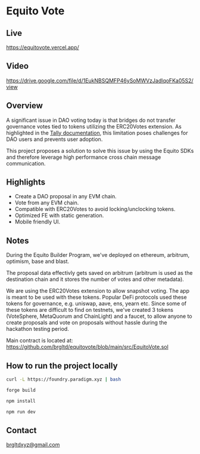 # Equito Vote

## Live

https://equitovote.vercel.app/

## Video

https://drive.google.com/file/d/1EukNBSQMFP46ySoMWVzJadlqoFKa05S2/view

## Overview

A significant issue in DAO voting today is that bridges do not transfer governance votes tied to tokens utilizing the ERC20Votes extension. As highlighted in the [Tally documentation](https://docs.tally.xyz/user-guides/bridge-providers), this limitation poses challenges for DAO users and prevents user adoption.

This project proposes a solution to solve this issue by using the Equito SDKs and therefore leverage high performance cross chain message communication.

## Highlights

- Create a DAO proposal in any EVM chain.
- Vote from any EVM chain.
- Compatible with ERC20Votes to avoid locking/unclocking tokens.
- Optimized FE with static generation.
- Mobile friendly UI.

## Notes

During the Equito Builder Program, we've deployed on ethereum, arbitrum, optimism, base and blast.

The proposal data effectivly gets saved on arbitrum (arbitrum is used as the destination chain and it stores the number of votes and other metadata).

We are using the ERC20Votes extension to allow snapshot voting. The app is meant to be used with these tokens. Popular DeFi protocols used these tokens for governance, e.g. uniswap, aave, ens, yearn etc. Since some of these tokens are difficult to find on testnets, we've created 3 tokens (VoteSphere, MetaQuorum and ChainLight) and a faucet, to allow anyone to create proposals and vote on proposals without hassle during the hackathon testing period.

Main contract is located at: https://github.com/brgltd/equitovote/blob/main/src/EquitoVote.sol

## How to run the project locally

```bash
curl -L https://foundry.paradigm.xyz | bash

forge build

npm install

npm run dev
```

## Contact

brgltdxyz@gmail.com
